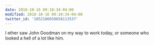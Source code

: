 ```yaml
---
date: 2018-10-16 09:10:34-04:00
modified: 2018-10-16 09:10:34-04:00
twitter_id: '1052186038658113537'
---
```


  I ether saw John Goodman on my way to work today, or someone who looked a hell of a lot like him.